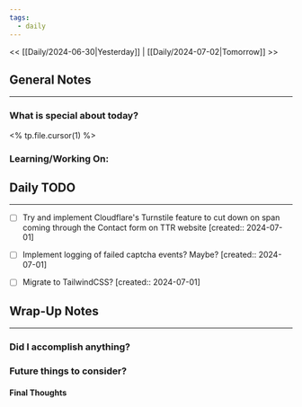 ```yaml
---
tags:
  - daily
---
```

<< [[Daily/2024-06-30|Yesterday]] |  [[Daily/2024-07-02|Tomorrow]] >>

## General Notes
---
### What is special about today?
<% tp.file.cursor(1) %>

### Learning/Working On:



## Daily TODO
---
- [ ] Try and implement Cloudflare's Turnstile feature to cut down on span coming through the Contact form on TTR website  [created:: 2024-07-01]
- [ ] Implement logging of failed captcha events?  Maybe?  [created:: 2024-07-01]
- [ ] Migrate to TailwindCSS?  [created:: 2024-07-01]


## Wrap-Up Notes
---
### Did I accomplish anything?
### Future things to consider?
#### Final Thoughts

